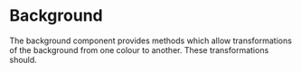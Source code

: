 # Background 

The background component provides methods which allow transformations of the background from one colour to another. These transformations should.